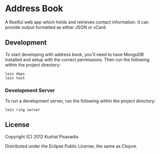 # Address Book

A Restful web app which holds and retrieves contact information. It
can provide output formatted as either JSON or vCard.

## Development

To start developing with address book, you'll need to have MongoDB
installed and setup with the correct permissions. Then run the
following within the project directory:

    lein deps
    lein test

### Development Server

To run a development server, run the following within the project
directory:

    lein ring server

## License

Copyright (C) 2012 Kushal Pisavadia

Distributed under the Eclipse Public License, the same as Clojure.
